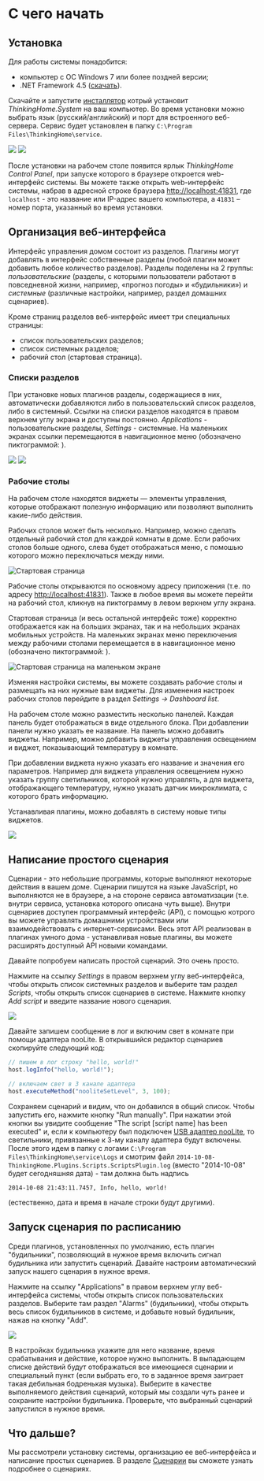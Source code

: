 # С чего начать

## Установка

Для работы системы понадобится:

- компьютер с ОС Windows 7 или более поздней версии;
- .NET Framework 4.5 ([скачать](http://www.microsoft.com/en-us/download/details.aspx?id=40779)).

Cкачайте и запустите [инсталлятор](https://yadi.sk/d/1zMwjNt-34Sy5F) котрый установит *ThinkingHome.System* на ваш компьютер. Во время установки можно выбрать язык (русский/английский) и порт для встроенного веб-сервера. Сервис будет установлен в папку `C:\Program Files\ThinkingHome\service`.

![](images/setup-step-2.png)
![](images/setup-step-3.png)

После установки на рабочем столе появится ярлык *ThinkingHome Control Panel*, при запуске которого в браузере откроется web-интерфейс системы. Вы можете также открыть web-интерфейс системы, набрав в адресной строке браузера <http://localhost:41831>, где `localhost` - это название или IP-адрес вашего компьютера, а `41831` – номер порта, указанный во время установки.

## Организация веб-интерфейса

Интерфейс управления домом состоит из разделов. Плагины могут добавлять в интерфейс собственные разделы (любой плагин может добавить любое количество разделов). Разделы поделены на 2 группы: *пользовательские* (разделы, с которыми пользователи работают в повседневной жизни, например, «прогноз погоды» и «будильники») и *системные* (различные настройки, например, раздел домашних сценариев).

Кроме страниц разделов веб-интерфейс имеет три специальных страницы:
- список пользовательских разделов;
- список системных разделов;
- рабочий стол (стартовая страница).

### Списки разделов

При установке новых плагинов разделы, содержащиеся в них, автоматически добавляются либо в пользовательский список разделов, либо в системный. Ссылки на списки разделов находятся в правом верхнем углу экрана и доступны постоянно. *Applications* - пользовательские разделы, *Settings* - системные. На маленьких экранах ссылки перемещаются в навигационное меню (обозначено пиктограммой: <span class="fa fa-bars"></span>).

![](images/common-pages.png)
![](images/system-pages.png)

### Рабочие столы

На рабочем столе находятся виджеты — элементы управления, которые отображают полезную информацию или позволяют выполнить какие-либо действия.

Рабочих столов может быть несколько. Например, можно сделать отдельный рабочий стол для каждой комнаты в доме. Если рабочих столов больше одного, слева будет отображаться меню, с помошью которого можно переключаться между ними.

![Стартовая страница](images/start-page-large.png)

Рабочие столы открываются по основному  адресу приложения (т.е. по адресу <http://localhost:41831>). Также в любое время вы можете перейти на рабочий стол, кликнув на пиктограмму <span class="fa fa-home"></span> в левом верхнем углу экрана. 

Стартовая страница (и весь остальной интерфейс тоже) корректно отображается как на больших экранах, так и на небольших экранах мобильных устройств. На маленьких экранах меню переключения между рабочими столами перемещается в в навигационное меню (обозначено пиктограммой: <span class="fa fa-bars"></span>).

![Стартовая страница на маленьком экране](images/start-page-small.png)

Изменяя настройки системы, вы можете создавать рабочие столы и размещать на них нужные вам виджеты. Для изменения настроек рабочих столов перейдите в раздел *Settings &rarr; Dashboard list*.

На рабочем столе можно разместить несколько панелей. Каждая панель будет отображаться в виде отдельного блока. При добавлении панели нужно указать ее название. На панель можно добавить виджеты. Например, можно добавить виджеты управления освещением и виджет, показывающий температуру в комнате. 

При добавлении виджета нужно указать его название и значения его параметров. Например для виджета управления освещением нужно указать группу светильников, которой нужно управлять, а для виджета, отображающего температуру, нужно указать датчик микроклимата, с которого брать информацию.

Устанавливая плагины, можно добавлять в систему новые типы виджетов.

![](images/dashboard-settings.png)

## Написание простого сценария

Сценарии - это небольшие программы, которые выполняют некоторые действия в вашем доме. Сценарии пишутся на языке JavaScript, но выполняются не в браузере, а на стороне сервиса автоматизации (т.е. внутри сервиса, установка которого описана чуть выше). Внутри сценариев доступен программный интерфейс (API), с помощью котрого вы можете управлять домашними устройствами или взаимодействовать с интернет-сервисами. Весь этот API реализован в плагинах умного дома - устанавливая новые плагины, вы можете расширять доступный API новыми командами.

Давайте попробуем написать простой сценарий. Это очень просто.

Нажмите на ссылку *Settings* в правом верхнем углу веб-интерфейса, чтобы открыть список системных разделов и выберите там раздел *Scripts*, чтобы открыть список сценариев в системе. Нажмите кнопку *Add script* и введите название нового сценария. 

![](images/new-script.png)

Давайте запишем сообщение в лог и включим свет в комнате при помощи адаптера nooLite. В открывшийся редактор сценариев скопируйте следующий код:

```js
// пишем в лог строку "hello, world!"
host.logInfo("hello, world!");

// включаем свет в 3 канале адаптера
host.executeMethod("nooliteSetLevel", 3, 100);
```

Сохраняем сценарий и видим, что он добавился в общий список. Чтобы запустить его, нажмите кнопку "Run manually". При нажатии этой кнопки вы увидите сообщение "The script [script name] has been executed" и, если к компьютеру был подключен [USB адаптер nooLite](http://thinking-home.ru/category/noolite-usb-adapters.aspx), то светильники, привязанные к 3-му каналу адаптера будут включены. После этого идем в папку с логами `C:\Program Files\ThinkingHome\service\Logs` и смотрим файл `2014-10-08-ThinkingHome.Plugins.Scripts.ScriptsPlugin.log` (вместо "2014-10-08" будет сегодняшняя дата) - там должна быть надпись

```
2014-10-08 21:43:11.7457, Info, hello, world!
```

(естественно, дата и время в начале строки будут другими).

## Запуск сценария по расписанию

Среди плагинов, установленных по умолчанию, есть плагин "будильники", позволяющий в нужное время включить сигнал будильника или запустить сценарий. Давайте настроим автоматический запуск нашего сценария в нужное время.

Нажмите на ссылку "Applications" в правом верхнем углу веб-интерфейса системы, чтобы открыть список пользовательских разделов. Выберите там раздел "Alarms" (будильники), чтобы открыть весь список будильников в системе, и добавьте новый будильник, нажав на кнопку "Add".

![](images/new-alarm.png)

В настройках будильника укажите для него название, время срабатывания и действие, которое нужно выполнить. В выпадающем списке действий будут отображаться все имеющиеся сценарии и специальный пункт *<PLAY SOUND>* (если выбрать его, то в заданное время заиграет такая дебильная бодренькая музыка). Выберите в качестве выполняемого действия сценарий, который мы создали чуть ранее и сохраните настройки будильника. Проверьте, что выбранный сценарий запустился в нужное время.

## Что дальше?

Мы рассмотрели установку системы, организацию ее веб-интерфейса и написание простых сценариев. В разделе [Сценарии](SCRIPTS.md) вы сможете узнать подробнее о сценариях.

